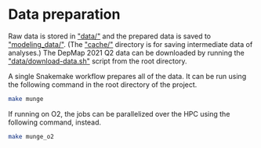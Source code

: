 # Data preparation

Raw data is stored in ["data/"](../data) and the prepared data is saved to ["modeling_data/"](../modeling_data).
(The ["cache/"](../cache) directory is for saving intermediate data of analyses.)
The DepMap 2021 Q2 data can be downloaded by running the ["data/download-data.sh"](../data/download-data.sh) script from the root directory.

A single Snakemake workflow prepares all of the data.
It can be run using the following command in the root directory of the project.

```bash
make munge
```

If running on O2, the jobs can be parallelized over the HPC using the following command, instead.

```bash
make munge_o2
```
